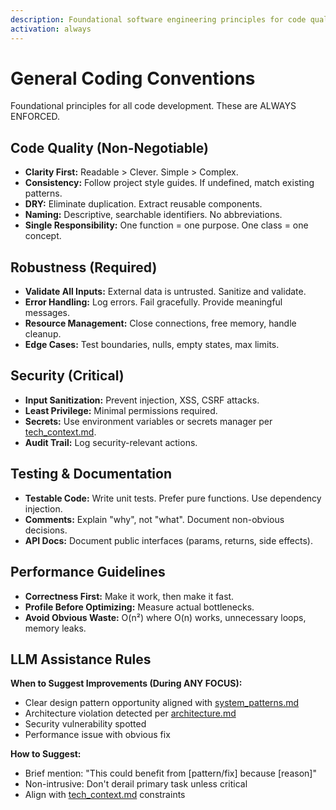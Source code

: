 ```yaml
---
description: Foundational software engineering principles for code quality, robustness, testability, security, documentation, performance, and proactive assistance.
activation: always
---
```

# General Coding Conventions

Foundational principles for all code development. These are ALWAYS ENFORCED.

## Code Quality (Non-Negotiable)

- **Clarity First:** Readable > Clever. Simple > Complex.
- **Consistency:** Follow project style guides. If undefined, match existing patterns.
- **DRY:** Eliminate duplication. Extract reusable components.
- **Naming:** Descriptive, searchable identifiers. No abbreviations.
- **Single Responsibility:** One function = one purpose. One class = one concept.

## Robustness (Required)

- **Validate All Inputs:** External data is untrusted. Sanitize and validate.
- **Error Handling:** Log errors. Fail gracefully. Provide meaningful messages.
- **Resource Management:** Close connections, free memory, handle cleanup.
- **Edge Cases:** Test boundaries, nulls, empty states, max limits.

## Security (Critical)

- **Input Sanitization:** Prevent injection, XSS, CSRF attacks.
- **Least Privilege:** Minimal permissions required.
- **Secrets:** Use environment variables or secrets manager per [tech_context.md](memory-bank/project/tech_context.md).
- **Audit Trail:** Log security-relevant actions.

## Testing & Documentation

- **Testable Code:** Write unit tests. Prefer pure functions. Use dependency injection.
- **Comments:** Explain "why", not "what". Document non-obvious decisions.
- **API Docs:** Document public interfaces (params, returns, side effects).

## Performance Guidelines

- **Correctness First:** Make it work, then make it fast.
- **Profile Before Optimizing:** Measure actual bottlenecks.
- **Avoid Obvious Waste:** O(n²) where O(n) works, unnecessary loops, memory leaks.

## LLM Assistance Rules

**When to Suggest Improvements (During ANY FOCUS):**
- Clear design pattern opportunity aligned with [system_patterns.md](memory-bank/project/system_patterns.md)
- Architecture violation detected per [architecture.md](memory-bank/project/architecture.md) 
- Security vulnerability spotted
- Performance issue with obvious fix

**How to Suggest:**
- Brief mention: "This could benefit from [pattern/fix] because [reason]"
- Non-intrusive: Don't derail primary task unless critical
- Align with [tech_context.md](memory-bank/project/tech_context.md) constraints

